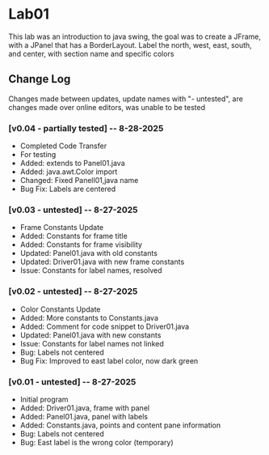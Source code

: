 # Lab01
This lab was an introduction to java swing, the goal
was to create a JFrame, with a JPanel that has a
BorderLayout. Label the north, west, east, south, and
center, with section name and specific colors

## Change Log
Changes made between updates, update names with
"- untested", are changes made over online editors,
was unable to be tested

### [v0.04 - partially tested] -- 8-28-2025
- Completed Code Transfer
- For testing
- Added:   extends to Panel01.java
- Added:   java.awt.Color import
- Changed: Fixed Panell01,java name
- Bug Fix: Labels are centered

### [v0.03 - untested] -- 8-27-2025
- Frame Constants Update
- Added:   Constants for frame title
- Added:   Constants for frame visibility
- Updated: Panel01.java with old constants
- Updated: Driver01.java with new frame constants
- Issue:   Constants for label names, resolved

### [v0.02 - untested] -- 8-27-2025
- Color Constants Update
- Added:      More constants to Constants.java
- Added:      Comment for code snippet to Driver01.java
- Updated:    Panel01.java with new constants
- Issue:      Constants for label names not linked
- Bug:        Labels not centered
- Bug Fix:    Improved to east label color, now dark green

### [v0.01 - untested] -- 8-27-2025
- Initial program
- Added: Driver01.java, frame with panel
- Added: Panel01.java, panel with labels
- Added: Constants.java, points and content pane information
- Bug:   Labels not centered
- Bug:   East label is the wrong color (temporary)